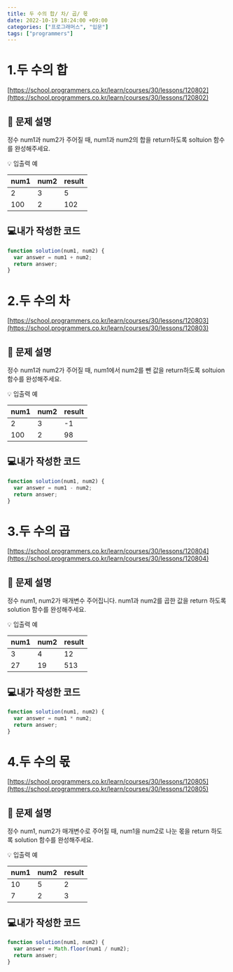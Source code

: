 ```yaml
---
title: 두 수의 합/ 차/ 곱/ 몫
date: 2022-10-19 18:24:00 +09:00
categories: ["프로그래머스", "입문"]
tags: ["programmers"]
---
```


# 1.두 수의 합

[https://school.programmers.co.kr/learn/courses/30/lessons/120802](https://school.programmers.co.kr/learn/courses/30/lessons/120802)

## 📔 문제 설명

정수 num1과 num2가 주어질 때, num1과 num2의 합을 return하도록 soltuion 함수를 완성해주세요.

💡 입출력 예

| num1 | num2 | result |
| ---- | ---- | ------ |
| 2    | 3    | 5      |
| 100  | 2    | 102    |

## 💻내가 작성한 코드

```js
function solution(num1, num2) {
  var answer = num1 + num2;
  return answer;
}
```

# 2.두 수의 차

[https://school.programmers.co.kr/learn/courses/30/lessons/120803](https://school.programmers.co.kr/learn/courses/30/lessons/120803)

## 📔 문제 설명

정수 num1과 num2가 주어질 때, num1에서 num2를 뺀 값을 return하도록 soltuion 함수를 완성해주세요.

💡 입출력 예

| num1 | num2 | result |
| ---- | ---- | ------ |
| 2    | 3    | -1     |
| 100  | 2    | 98     |

## 💻내가 작성한 코드

```js
function solution(num1, num2) {
  var answer = num1 - num2;
  return answer;
}
```

# 3.두 수의 곱

[https://school.programmers.co.kr/learn/courses/30/lessons/120804](https://school.programmers.co.kr/learn/courses/30/lessons/120804)

## 📔 문제 설명

정수 num1, num2가 매개변수 주어집니다. num1과 num2를 곱한 값을 return 하도록 solution 함수를 완성해주세요.

💡 입출력 예

| num1 | num2 | result |
| ---- | ---- | ------ |
| 3    | 4    | 12     |
| 27   | 19   | 513    |

## 💻내가 작성한 코드

```js
function solution(num1, num2) {
  var answer = num1 * num2;
  return answer;
}
```

# 4.두 수의 몫

[https://school.programmers.co.kr/learn/courses/30/lessons/120805](https://school.programmers.co.kr/learn/courses/30/lessons/120805)

## 📔 문제 설명

정수 num1, num2가 매개변수로 주어질 때, num1을 num2로 나눈 몫을 return 하도록 solution 함수를 완성해주세요.

💡 입출력 예

| num1 | num2 | result |
| ---- | ---- | ------ |
| 10   | 5    | 2      |
| 7    | 2    | 3      |

## 💻내가 작성한 코드

```js
function solution(num1, num2) {
  var answer = Math.floor(num1 / num2);
  return answer;
}
```

